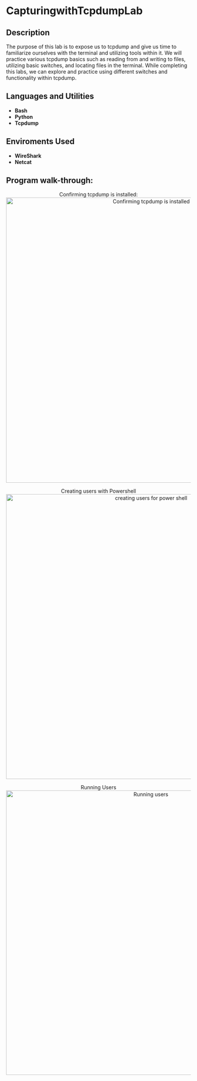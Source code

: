 # CapturingwithTcpdumpLab

<h2>Description</h2>
The purpose of this lab is to expose us to tcpdump and give us time to familiarize ourselves with the terminal and utilizing tools within it. We will practice various tcpdump basics such as reading from and writing to files, utilizing basic switches, and locating files in the terminal. While completing this labs, we can explore and practice using different switches and functionality within tcpdump. 
<h2>Languages and Utilities</h2>

- <b>Bash</b>
- <b>Python </b>
- <b>Tcpdump</b>

<h2>Enviroments Used </h2>

- <b>WireShark</b> 
- <b>Netcat</b>

<h2>Program walk-through:</h2>

<p align="center">
Confirming tcpdump is installed: <br/>
<img width= "776" alt="Confirming tcpdump is installed" src="https://imgur.com/a/FuldJ0d">
  
<p align="center">
Creating users with Powershell <br/>
<img width="775" alt="creating users for power shell" src="https://github.com/AndreCyberT/ActiveDirectorylab/assets/143320920/801047e0-1ae3-426a-9f4c-e6f65c1f14bf">

<p align="center">
Running Users <br/>
<img width="774" alt="Running users" src="https://github.com/AndreCyberT/ActiveDirectorylab/assets/143320920/a1cc5472-fabe-4a4a-89c1-852f66cb2963">
